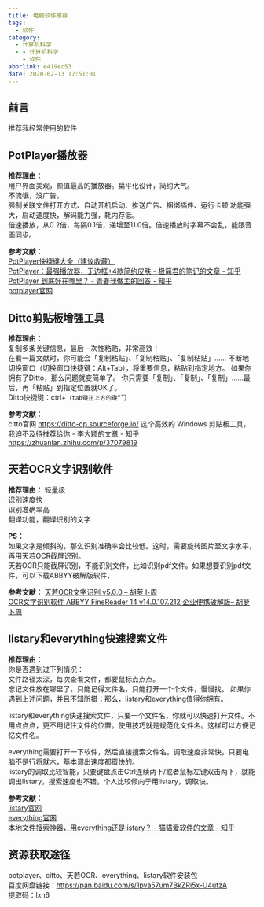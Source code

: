 ```yaml
---
title: 电脑软件推荐
tags:
  - 软件
category:
  - 计算机科学
  - - 计算机科学
    - 软件
abbrlink: e419ec53
date: 2020-02-13 17:51:01
---
```

## 前言
推荐我经常使用的软件  

## PotPlayer播放器
**推荐理由：**   
用户界面美观，颜值最高的播放器。扁平化设计，简约大气。  
不流氓，没广告。  
强制关联文件打开方式、自动开机启动、推送广告、捆绑插件、运行卡顿
功能强大，启动速度快，解码能力强，耗内存低。  
倍速播放，从0.2倍，每隔0.1倍，递增至11.0倍。倍速播放时字幕不会乱，能跟音画同步。  

**参考文献：**  
[PotPlayer快捷键大全（建议收藏）](https://www.jianshu.com/p/a598c0b153c5)  
[PotPlayer：最强播放器，无边框+4款简约皮肤 - 极简君的笔记的文章 - 知乎](https://zhuanlan.zhihu.com/p/35757176)  
[PotPlayer 到底好在哪里？ - 青春我做主的回答 - 知乎](https://www.zhihu.com/question/20710497/answer/214128858)  
[potplayer官网](http://potplayer.daum.net/)  

## Ditto剪贴板增强工具  
**推荐理由：**  
复制多条关键信息，最后一次性粘贴，非常高效！  
在看一篇文献时，你可能会「复制粘贴」、「复制粘贴」、「复制粘贴」……
不断地切换窗口（切换窗口快捷键：Alt+Tab），将重要信息，粘贴到指定地方。
如果你拥有了Ditto，那么问题就变简单了。
你只需要「复制」、「复制」、「复制」……最后，再「粘贴」到指定位置就OK了。  
Ditto快捷键：ctrl+`（tab键正上方的键“`”）  

**参考文献：**  
citto官网
https://ditto-cp.sourceforge.io/
这个高效的 Windows 剪贴板工具，我迫不及待推荐给你 - 李大颖的文章 - 知乎
https://zhuanlan.zhihu.com/p/37079819

## 天若OCR文字识别软件
**推荐理由：**
轻量级  
识别速度快  
识别准确率高  
翻译功能，翻译识别的文字  

**PS：**  
如果文字是倾斜的，那么识别准确率会比较低。这时，需要旋转图片至文字水平，再用天若OCR截屏识别。  
天若OCR只能截屏识别，不能识别文件，比如识别pdf文件。如果想要识别pdf文件，可以下载ABBYY破解版软件，

**参考文献：**
[天若OCR文字识别 v5.0.0 – 胡萝卜周](http://www.carrotchou.blog/17857.html)  
[OCR文字识别软件 ABBYY FineReader 14 v14.0.107.212 企业便携破解版– 胡萝卜周](http://www.carrotchou.blog/13979.html)  

## listary和everything快速搜索文件
**推荐理由：**    
你是否遇到过下列情况：  
文件路径太深，每次查看文件，都要鼠标点点点。  
忘记文件放在哪里了，只能记得文件名，只能打开一个个文件，慢慢找。
如果你遇到上述问题，并且不知所措；那么，listary和everything值得你拥有。  

listary和everything快速搜索文件，只要一个文件名，你就可以快速打开文件。不用点点点，更不用记住文件的位置。使用技巧就是规范化文件名。这样可以方便记忆文件名。  

everything需要打开一下软件，然后直接搜索文件名，调取速度非常快，只要电脑不是行将就木，基本调出速度都蛮快的。  
listary的调取比较智能，只要键盘点击Ctrl连续两下/或者鼠标左键双击两下，就能调出listary，搜索速度也不错。个人比较倾向于用listary，调取快。  

**参考文献：**  
[listary官网](https://www.listary.com/)  
[everything官网](https://www.voidtools.com/zh-cn/)  
[本地文件搜索神器，用everything还是listary？ - 猫猫爱软件的文章 - 知乎](https://zhuanlan.zhihu.com/p/51381894)  


## 资源获取途径
potplayer、citto、天若OCR、everything、listary软件安装包  
百度网盘链接：https://pan.baidu.com/s/1pva57um7BkZRi5x-U4utzA   
提取码：lxn6  


